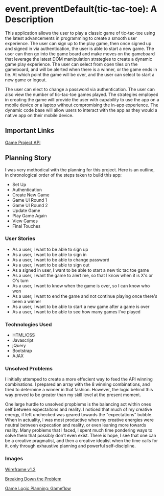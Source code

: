 # event.preventDefault(tic-tac-toe): A Description
This application allows the user to play a classic game of tic-tac-toe using the latest advancements in programming to create a smooth user experience. The user can sign up to the play game, then once signed up and signed in via authentication, the user is able to start a new game.  The user can then go into the game board and make moves on the gameboard that leverage the latest DOM manipulation strategies to create a dynamic game play experience. The user can select from open tiles on the gameboard, and will be alerted when there is a winner, or the game ends in tie.  At which point the game will be over, and the user can select to start a new game or logout.

The user can elect to change a password via authentication.  The user can also view the number of tic-tac-toe games played. The strategies employed in creating the game will provide the user with capability to use the app on a mobile device or a laptop without compromising the in-app experience.  The dynamic code base will allow users to interact with the app as they would a native app on their mobile device.


## Important Links

[Game Project API](https://git.generalassemb.ly/ga-wdi-boston/game-project-api)

## Planning Story
I was very methodical with the planning for this project. Here is an outline, in chronological order of the steps taken to build this app:

+ Set Up
+ Authentication
+ Create New Game
+ Game UI Round 1
+ Game UI Round 2
+ Update Game
+ Play Game Again
+ View Games
+ Final Touches
### User Stories

+ As a user, I want to be able to sign up
+ As a user, I want to be able to sign in
+ As a user, I want to be able to change password
+ As a user, I want to be able to sign out
+ As a signed in user, I want to be able to start a new tic tac toe game
+ As a user, I want the game to alert me, so that I know when it is X's or O's turn
+ As a user, I want to know when the game is over, so I can know who won
+ As a user, I want to end the game and not continue playing once there's been a winner
+ As a user, I want to be able to start a new game after a game is over
+ As a user, I want to be able to see how many games I've played

### Technologies Used

* HTML/CSS
* Javascript
* jQuery
* Bootstrap
* AJAX

### Unsolved Problems

I initially attemped to create a more effecient way to feed the API winning combinations.  I prepared an array with the 8 winning combinations, and tried to determine a winner in that fashion.  However, the logic behind this way proved to be greater than my skill level at the present moment.

One large hurdle to unsolved propblems is the balancing act within ones self between expectaitons and reality. I noticed that much of my creative energy, if left unchecked was geared towards the "expectations" bubble.  When in actuality, I was most productive when my creative energies were neutral between expecation and reality, or even leaning more towards reality. Many problems that I faced, I spent much time pondering ways to solve them that possibly don't even exist. There is hope, I see that one can be a creative pragmatist, and then a creative idealist when the time calls for it, only through exhaustive planning and powerful self-discipline. 

### Images

[Wireframe v1.2](https://imgur.com/gallery/4UJqdXh)

[Breaking Down the Problem](https://imgur.com/gallery/i4J7Dmg)

[Game Logic Planning: Gameflow](https://imgur.com/a/BnydOCa)
